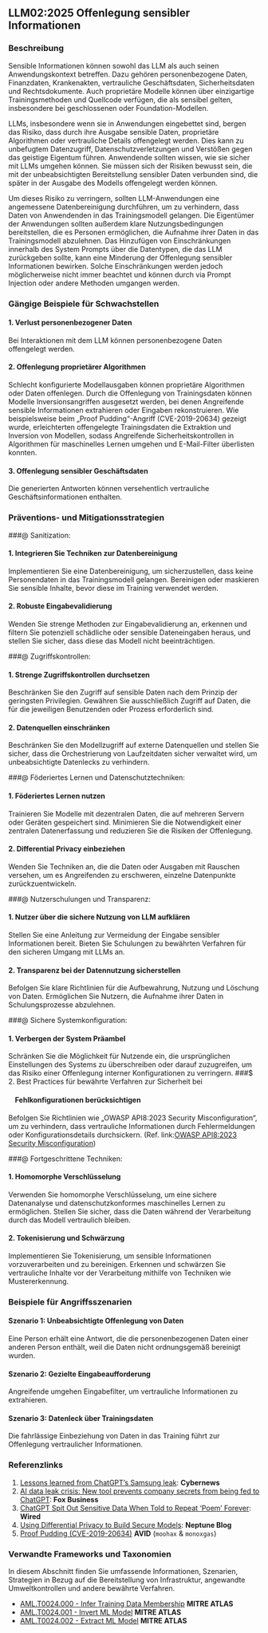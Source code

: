 ## LLM02:2025 Offenlegung sensibler  Informationen

### Beschreibung

Sensible Informationen können sowohl das LLM als auch seinen Anwendungskontext betreffen. Dazu gehören personenbezogene Daten, Finanzdaten, Krankenakten, vertrauliche Geschäftsdaten, Sicherheitsdaten und Rechtsdokumente. Auch proprietäre Modelle können über einzigartige Trainingsmethoden und Quellcode verfügen, die als sensibel gelten, insbesondere bei geschlossenen oder Foundation-Modellen.

LLMs, insbesondere wenn sie in Anwendungen eingebettet sind, bergen das Risiko, dass durch ihre Ausgabe sensible Daten, proprietäre Algorithmen oder vertrauliche Details offengelegt werden. Dies kann zu unbefugtem Datenzugriff, Datenschutzverletzungen und Verstößen gegen das geistige Eigentum führen. Anwendende sollten wissen, wie sie sicher mit LLMs umgehen können. Sie müssen sich der Risiken bewusst sein, die mit der unbeabsichtigten Bereitstellung sensibler Daten verbunden sind, die später in der Ausgabe des Modells offengelegt werden können.

Um dieses Risiko zu verringern, sollten LLM-Anwendungen eine angemessene Datenbereinigung durchführen, um zu verhindern, dass Daten von Anwendenden in das Trainingsmodell gelangen. Die Eigentümer der Anwendungen sollten außerdem klare Nutzungsbedingungen bereitstellen, die es Personen ermöglichen, die Aufnahme ihrer Daten in das Trainingsmodell abzulehnen. Das Hinzufügen von Einschränkungen innerhalb des System Prompts über die Datentypen, die das LLM zurückgeben sollte, kann eine Minderung der Offenlegung sensibler Informationen bewirken. Solche Einschränkungen werden jedoch möglicherweise nicht immer beachtet und können durch via Prompt Injection oder andere Methoden umgangen werden.

### Gängige Beispiele für Schwachstellen

#### 1. Verlust personenbezogener Daten
   Bei Interaktionen mit dem LLM können personenbezogene Daten offengelegt werden.
#### 2. Offenlegung proprietärer Algorithmen
  Schlecht konfigurierte Modellausgaben können proprietäre Algorithmen oder Daten offenlegen. Durch die Offenlegung von Trainingsdaten können Modelle Inversionsangriffen ausgesetzt werden, bei denen Angreifende sensible Informationen extrahieren oder Eingaben rekonstruieren. Wie beispielsweise beim „Proof Pudding“-Angriff (CVE-2019-20634) gezeigt wurde, erleichterten offengelegte Trainingsdaten die Extraktion und Inversion von Modellen, sodass Angreifende Sicherheitskontrollen in Algorithmen für maschinelles Lernen umgehen und E-Mail-Filter überlisten konnten.
#### 3. Offenlegung sensibler Geschäftsdaten
  Die generierten Antworten können versehentlich vertrauliche Geschäftsinformationen enthalten.

### Präventions- und Mitigationsstrategien

###@ Sanitization:

#### 1. Integrieren Sie Techniken zur Datenbereinigung
  Implementieren Sie eine Datenbereinigung, um sicherzustellen, dass keine Personendaten in das Trainingsmodell gelangen. Bereinigen oder maskieren Sie sensible Inhalte, bevor diese im Training verwendet werden.
#### 2. Robuste Eingabevalidierung
  Wenden Sie strenge Methoden zur Eingabevalidierung an, erkennen und filtern Sie potenziell schädliche oder sensible Dateneingaben heraus, und stellen Sie sicher, dass diese das Modell nicht beeinträchtigen.

###@ Zugriffskontrollen:

#### 1. Strenge Zugriffskontrollen durchsetzen
  Beschränken Sie den Zugriff auf sensible Daten nach dem Prinzip der geringsten Privilegien. Gewähren Sie ausschließlich Zugriff auf Daten, die für die jeweiligen Benutzenden oder Prozess erforderlich sind.
#### 2. Datenquellen einschränken
  Beschränken Sie den Modellzugriff auf externe Datenquellen und stellen Sie sicher, dass die Orchestrierung von Laufzeitdaten sicher verwaltet wird, um unbeabsichtigte Datenlecks zu verhindern.

###@ Föderiertes Lernen und Datenschutztechniken:

#### 1. Föderiertes Lernen nutzen
  Trainieren Sie Modelle mit dezentralen Daten, die auf mehreren Servern oder Geräten gespeichert sind. Minimieren Sie die Notwendigkeit einer zentralen Datenerfassung und reduzieren Sie die Risiken der Offenlegung.
#### 2. Differential Privacy einbeziehen
  Wenden Sie Techniken an, die die Daten oder Ausgaben mit Rauschen versehen, um es Angreifenden zu erschweren, einzelne Datenpunkte zurückzuentwickeln.

###@ Nutzerschulungen und Transparenz:

#### 1. Nutzer über die sichere Nutzung von LLM aufklären
  Stellen Sie eine Anleitung zur Vermeidung der Eingabe sensibler Informationen bereit. Bieten Sie Schulungen zu bewährten Verfahren für den sicheren Umgang mit LLMs an.
#### 2. Transparenz bei der Datennutzung sicherstellen
  Befolgen Sie klare Richtlinien für die Aufbewahrung, Nutzung und Löschung von Daten. Ermöglichen Sie Nutzern, die Aufnahme ihrer Daten in Schulungsprozesse abzulehnen.

###@ Sichere Systemkonfiguration:

#### 1. Verbergen der System Präambel
  Schränken Sie die Möglichkeit für Nutzende ein, die ursprünglichen Einstellungen des Systems zu überschreiben oder darauf zuzugreifen, um das Risiko einer Offenlegung interner Konfigurationen zu verringern.
###$ 2. Best Practices für bewährte Verfahren zur Sicherheit bei
####     Fehlkonfigurationen berücksichtigen
  Befolgen Sie Richtlinien wie „OWASP API8:2023 Security Misconfiguration“, um zu verhindern, dass vertrauliche Informationen durch Fehlermeldungen oder Konfigurationsdetails durchsickern.
  (Ref. link:[OWASP API8:2023 Security Misconfiguration](https://owasp.org/API-Security/editions/2023/en/0xa8-security-misconfiguration/))


###@ Fortgeschrittene Techniken:

#### 1. Homomorphe Verschlüsselung
  Verwenden Sie homomorphe Verschlüsselung, um eine sichere Datenanalyse und datenschutzkonformes maschinelles Lernen zu ermöglichen. Stellen Sie sicher, dass die Daten während der Verarbeitung durch das Modell vertraulich bleiben.
#### 2. Tokenisierung und Schwärzung
  Implementieren Sie Tokenisierung, um sensible Informationen vorzuverarbeiten und zu bereinigen. Erkennen und schwärzen Sie vertrauliche Inhalte vor der Verarbeitung mithilfe von Techniken wie Mustererkennung.

### Beispiele für Angriffsszenarien

#### Szenario 1: Unbeabsichtigte Offenlegung von Daten
  Eine Person erhält eine Antwort, die die personenbezogenen Daten einer anderen Person enthält, weil die Daten nicht ordnungsgemäß bereinigt wurden.
#### Szenario 2: Gezielte Eingabeaufforderung
  Angreifende umgehen Eingabefilter, um vertrauliche Informationen zu extrahieren.
#### Szenario 3: Datenleck über Trainingsdaten
  Die fahrlässige Einbeziehung von Daten in das Training führt zur Offenlegung vertraulicher Informationen.

### Referenzlinks

1. [Lessons learned from ChatGPT’s Samsung leak](https://cybernews.com/security/chatgpt-samsung-leak-explained-lessons/): **Cybernews**
2. [AI data leak crisis: New tool prevents company secrets from being fed to ChatGPT](https://www.foxbusiness.com/politics/ai-data-leak-crisis-prevent-company-secrets-chatgpt): **Fox Business**
3. [ChatGPT Spit Out Sensitive Data When Told to Repeat ‘Poem’ Forever](https://www.wired.com/story/chatgpt-poem-forever-security-roundup/): **Wired**
4. [Using Differential Privacy to Build Secure Models](https://neptune.ai/blog/using-differential-privacy-to-build-secure-models-tools-methods-best-practices): **Neptune Blog**
5. [Proof Pudding (CVE-2019-20634)](https://avidml.org/database/avid-2023-v009/) **AVID** (`moohax` & `monoxgas`)

### Verwandte Frameworks und Taxonomien

In diesem Abschnitt finden Sie umfassende Informationen, Szenarien, Strategien in Bezug auf die Bereitstellung von Infrastruktur, angewandte Umweltkontrollen und andere bewährte Verfahren.

- [AML.T0024.000 - Infer Training Data Membership](https://atlas.mitre.org/techniques/AML.T0024.000) **MITRE ATLAS**
- [AML.T0024.001 - Invert ML Model](https://atlas.mitre.org/techniques/AML.T0024.001) **MITRE ATLAS**
- [AML.T0024.002 - Extract ML Model](https://atlas.mitre.org/techniques/AML.T0024.002) **MITRE ATLAS**

